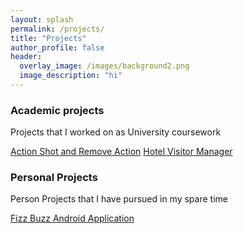 ```yaml
---
layout: splash
permalink: /projects/
title: "Projects"
author_profile: false
header:
  overlay_image: /images/background2.png
  image_description: "hi"
---
```

### Academic projects
Projects that I worked on as University coursework

[Action Shot and Remove Action](https://lancelancezhang.github.io/MatlabImageEditor/)
[Hotel Visitor Manager](https://lancelancezhang.github.io/HotelVisitorManager/)

### Personal Projects
Person Projects that I have pursued in my spare time

[Fizz Buzz Android Application](https://lancelancezhang.github.io/AndroidFizzBuzz/)
